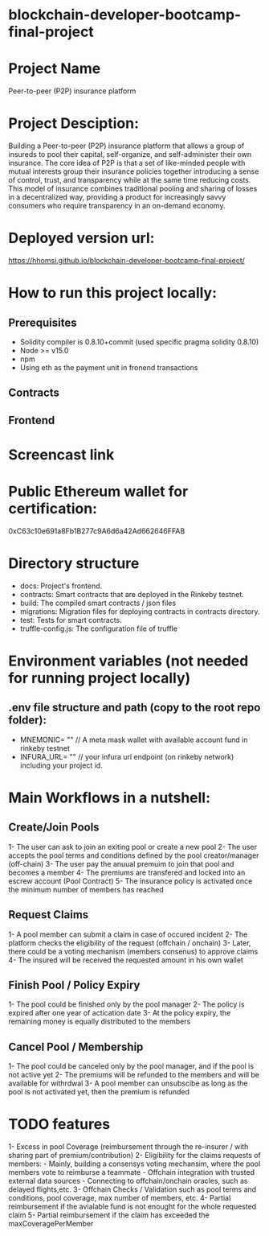# blockchain-developer-bootcamp-final-project

# Project Name

Peer-to-peer (P2P) insurance platform

# Project Desciption: 

Building a Peer-to-peer (P2P) insurance platform that allows a group of insureds to pool their capital, self-organize, and self-administer their own insurance. The core idea of P2P is that a set of like-minded people with mutual interests group their insurance policies together introducing a sense of control, trust, and transparency while at the same time reducing costs. This model of insurance combines traditional pooling and sharing of losses in a decentralized way, providing a product for increasingly savvy consumers who require transparency in an on-demand economy. 

# Deployed version url:

https://hhomsi.github.io/blockchain-developer-bootcamp-final-project/

# How to run this project locally:

## Prerequisites
- Solidity compiler is 0.8.10+commit (used specific pragma solidity 0.8.10)
- Node >= v15.0
- npm
- Using eth as the payment unit in fronend transactions


## Contracts

## Frontend


# Screencast link

# Public Ethereum wallet for certification:

0xC63c10e691a8Fb1B277c9A6d6a42Ad662646FFAB

# Directory structure

- docs: Project's frontend.
- contracts: Smart contracts that are deployed in the Rinkeby testnet.
- build: The compiled smart contracts / json files
- migrations: Migration files for deploying contracts in contracts directory.
- test: Tests for smart contracts.
- truffle-config.js: The configuration file of truffle

# Environment variables (not needed for running project locally)

## .env file structure and path (copy to the root repo folder):
  - MNEMONIC= ""    // A meta mask wallet with available account fund in rinkeby testnet
  - INFURA_URL= ""  // your infura url endpoint (on rinkeby network) including your project id.

# Main Workflows in a nutshell:

## Create/Join Pools

  1- The user can ask to join an exiting pool or create a new pool
  2- The user accepts the pool terms and conditions defined by the pool creator/manager (off-chain)
  3- The user pay the anuual premuim to join that pool and becomes a member
  4- The premiums are transfered and locked into an escrew account (Pool Contract)
  5- The insurance policy is activated once the minimum number of members has reached
  
## Request Claims

  1- A pool member can submit a claim in case of occured incident
  2- The platform checks the eligibility of the request (offchain / onchain)
  3- Later, there could be a voting mechanism (members consenus) to approve claims
  4- The insured will be received the requested amount in his own wallet

## Finish Pool / Policy Expiry

  1- The pool could be finished only by the pool manager
  2- The policy is expired after one year of actication date
  3- At the policy expiry, the remaining money is equally distributed to the members

## Cancel Pool / Membership

  1- The pool could be canceled only by the pool manager, and if the pool is not active yet
  2- The premiums will be refunded to the members and will be available for withrdwal
  3- A pool member can unsubscibe as long as the pool is not activated yet, then the premium is refunded  

# TODO features

1- Excess in pool Coverage (reimbursement through the re-insurer / with sharing part of premium/contribution)
2- Eligibility for the claims requests of members:
    - Mainly, building a consensys voting mechansim, where the pool members vote to reimburse a teammate
    - Offchain integration with trusted external data sources
    - Connecting to offchain/onchain oracles, such as delayed flights,etc.
3- Offchain Checks / Validation such as pool terms and conditions, pool coverage, max number of members, etc.
4- Partial reimbursement if the avialable fund is not enought for the whole requested claim
5- Partial reimbursement if the claim has exceeded the maxCoveragePerMember